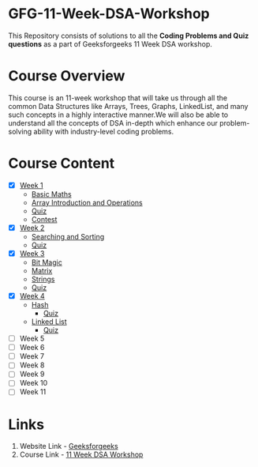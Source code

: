 # GFG-11-Week-DSA-Workshop

This Repository consists of solutions to all the **Coding Problems and Quiz questions** as a part of Geeksforgeeks 11 Week DSA workshop.

# Course Overview

This course is an 11-week workshop that will take us through all the common Data Structures like Arrays, Trees, Graphs, LinkedList, and 
many such concepts in a highly interactive manner.We will also be able to understand all the concepts of DSA in-depth which enhance our problem-solving ability with industry-level coding problems.

# Course Content

- [x] [Week 1](https://github.com/Harini-Pavithra/GFG-11-Week-DSA-Workshop/tree/main/Week%201)
  - [Basic Maths](https://github.com/Harini-Pavithra/GFG-11-Week-DSA-Workshop/tree/main/Week%201/Problem/Mathematics)
  - [Array Introduction and Operations](https://github.com/Harini-Pavithra/GFG-11-Week-DSA-Workshop/tree/main/Week%201/Problem/Arrays)
  - [Quiz](https://github.com/Harini-Pavithra/GFG-11-Week-DSA-Workshop/tree/main/Week%201/Quiz)
  - [Contest](https://github.com/Harini-Pavithra/GFG-11-Week-DSA-Workshop/tree/main/Week%201/Contest)
- [x] [Week 2](https://github.com/Harini-Pavithra/GFG-11-Week-DSA-Workshop/tree/main/Week%202)
  - [Searching and Sorting](https://github.com/Harini-Pavithra/GFG-11-Week-DSA-Workshop/tree/main/Week%202/Searching%20and%20Sorting)
  - [Quiz](https://github.com/Harini-Pavithra/GFG-11-Week-DSA-Workshop/tree/main/Week%202/Quiz)
- [x] [Week 3](https://github.com/Harini-Pavithra/GFG-11-Week-DSA-Workshop/tree/main/Week%203)
   - [Bit Magic](https://github.com/Harini-Pavithra/GFG-11-Week-DSA-Workshop/tree/main/Week%203/Bit%20Magic)
   - [Matrix](https://github.com/Harini-Pavithra/GFG-11-Week-DSA-Workshop/tree/main/Week%203/Matrix)
   - [Strings](https://github.com/Harini-Pavithra/GFG-11-Week-DSA-Workshop/tree/main/Week%203/Strings)
   - [Quiz](https://github.com/Harini-Pavithra/GFG-11-Week-DSA-Workshop/tree/main/Week%203/Strings/Quiz)
- [x] [Week 4](https://github.com/Harini-Pavithra/GFG-11-Week-DSA-Workshop/tree/main/Week%204)
   - [Hash](https://github.com/Harini-Pavithra/GFG-11-Week-DSA-Workshop/tree/main/Week%204/Hash)
      - [Quiz](https://github.com/Harini-Pavithra/GFG-11-Week-DSA-Workshop/tree/main/Week%204/Hash/Quiz)
   - [Linked List](https://github.com/Harini-Pavithra/GFG-11-Week-DSA-Workshop/tree/main/Week%204/Linked%20LIst)
      - [Quiz](https://github.com/Harini-Pavithra/GFG-11-Week-DSA-Workshop/tree/main/Week%204/Linked%20LIst/Quiz)
- [ ] Week 5
- [ ] Week 6
- [ ] Week 7
- [ ] Week 8
- [ ] Week 9
- [ ] Week 10
- [ ] Week 11

# Links

1. Website Link - [Geeksforgeeks](https://www.geeksforgeeks.org/)
2. Course Link - [11 Week DSA Workshop](https://practice.geeksforgeeks.org/courses/Workshop-DSA?vC=1)
